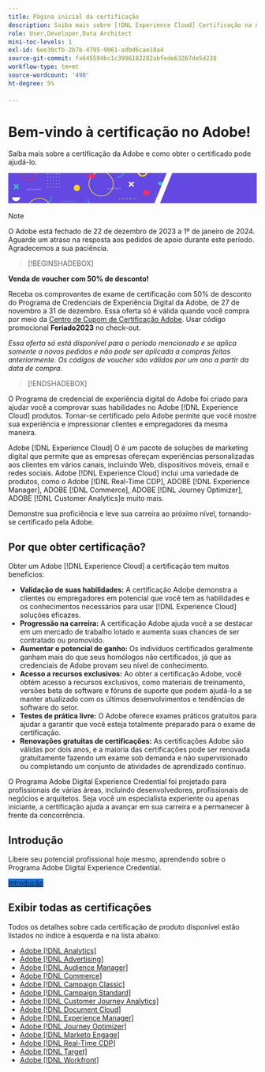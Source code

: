 ```yaml
---
title: Página inicial da certificação
description: Saiba mais sobre [!DNL Experience Cloud] Certificação na Adobe. Descubra o que ser certificado pode fazer por você.
role: User,Developer,Data Architect
mini-toc-levels: 1
exl-id: 6ee30cfb-2b7b-4795-9061-adbd6cae18a4
source-git-commit: fa645594bc1c3996182282abfede63267de5d238
workflow-type: tm+mt
source-wordcount: '498'
ht-degree: 5%

---
```


# Bem-vindo à certificação no Adobe!

Saiba mais sobre a certificação da Adobe e como obter o certificado pode ajudá-lo.

![Banner](/help/certifications/assets/home_banner_smallwide.png)

>[!NOTE]
>
>O Adobe está fechado de 22 de dezembro de 2023 a 1º de janeiro de 2024. Aguarde um atraso na resposta aos pedidos de apoio durante este período. Agradecemos a sua paciência.

>[!BEGINSHADEBOX]

**Venda de voucher com 50% de desconto!**

Receba os comprovantes de exame de certificação com 50% de desconto do Programa de Credenciais de Experiência Digital da Adobe, de 27 de novembro a 31 de dezembro. Essa oferta só é válida quando você compra por meio da [Centro de Cupom de Certificação Adobe](https://market.xvoucher.com/adobe). Usar código promocional **Feriado2023** no check-out.

<i>Essa oferta só está disponível para o período mencionado e se aplica somente a novos pedidos e não pode ser aplicada a compras feitas anteriormente. Os códigos de voucher são válidos por um ano a partir da data de compra.</i>

>[!ENDSHADEBOX]

O Programa de credencial de experiência digital do Adobe foi criado para ajudar você a comprovar suas habilidades no Adobe [!DNL Experience Cloud] produtos. Tornar-se certificado pelo Adobe permite que você mostre sua experiência e impressionar clientes e empregadores da mesma maneira.

Adobe [!DNL Experience Cloud] O é um pacote de soluções de marketing digital que permite que as empresas ofereçam experiências personalizadas aos clientes em vários canais, incluindo Web, dispositivos móveis, email e redes sociais. Adobe [!DNL Experience Cloud] inclui uma variedade de produtos, como o Adobe [!DNL Real-Time CDP], ADOBE [!DNL Experience Manager], ADOBE [!DNL Commerce], ADOBE [!DNL Journey Optimizer], ADOBE [!DNL Customer Analytics]e muito mais.

Demonstre sua proficiência e leve sua carreira ao próximo nível, tornando-se certificado pela Adobe.

## Por que obter certificação?

Obter um Adobe [!DNL Experience Cloud] a certificação tem muitos benefícios:

* **Validação de suas habilidades:** A certificação Adobe demonstra a clientes ou empregadores em potencial que você tem as habilidades e os conhecimentos necessários para usar [!DNL Experience Cloud] soluções eficazes.
* **Progressão na carreira:** A certificação Adobe ajuda você a se destacar em um mercado de trabalho lotado e aumenta suas chances de ser contratado ou promovido.
* **Aumentar o potencial de ganho:** Os indivíduos certificados geralmente ganham mais do que seus homólogos não certificados, já que as credenciais de Adobe provam seu nível de conhecimento.
* **Acesso a recursos exclusivos:** Ao obter a certificação Adobe, você obtém acesso a recursos exclusivos, como materiais de treinamento, versões beta de software e fóruns de suporte que podem ajudá-lo a se manter atualizado com os últimos desenvolvimentos e tendências de software do setor.
* **Testes de prática livre:** O Adobe oferece exames práticos gratuitos para ajudar a garantir que você esteja totalmente preparado para o exame de certificação.
* **Renovações gratuitas de certificações:** As certificações Adobe são válidas por dois anos, e a maioria das certificações pode ser renovada gratuitamente fazendo um exame sob demanda e não supervisionado ou completando um conjunto de atividades de aprendizado contínuo.

O Programa Adobe Digital Experience Credential foi projetado para profissionais de várias áreas, incluindo desenvolvedores, profissionais de negócios e arquitetos. Seja você um especialista experiente ou apenas iniciante, a certificação ajuda a avançar em sua carreira e a permanecer à frente da concorrência.

## Introdução

Libere seu potencial profissional hoje mesmo, aprendendo sobre o Programa Adobe Digital Experience Credential.

<a href="https://experienceleague.adobe.com/docs/certification/certification/getting-started.html" target="_blank" class="spectrum-Button spectrum-Button--fill spectrum-Button--accent spectrum-Button--sizeM is-margin-bottom-big-big at-element-click-tracking" style="background-color:#1473E6"><span class="spectrum-Button-label has-no-wrap">Introdução</span></a>


## Exibir todas as certificações

Todos os detalhes sobre cada certificação de produto disponível estão listados no índice à esquerda e na lista abaixo:

* [Adobe [!DNL Analytics]](/help/certifications/aa/aa-overview.md)
* [Adobe [!DNL Advertising]](/help/certifications/aac/aac-overview.md)
* [Adobe [!DNL Audience Manager]](/help/certifications/aam/aam-overview.md)
* [Adobe [!DNL Commerce]](/help/certifications/ac/ac-overview.md)
* [Adobe [!DNL Campaign Classic]](/help/certifications/acc/acc-overview.md)
* [Adobe [!DNL Campaign Standard]](/help/certifications/acs/acs-overview.md)
* [Adobe [!DNL Customer Journey Analytics]](/help/certifications/acja/acja-overview.md)
* [Adobe [!DNL Document Cloud]](/help/certifications/adc/adc-overview.md)
* [Adobe [!DNL Experience Manager]](/help/certifications/aem/aem-overview.md)
* [Adobe [!DNL Journey Optimizer]](/help/certifications/ajo/ajo-overview.md)
* [Adobe [!DNL Marketo Engage]](/help/certifications/ame/ame-overview.md)
* [Adobe [!DNL Real-Time CDP]](/help/certifications/rtcdp/rtcdp-overview.md)
* [Adobe [!DNL Target]](/help/certifications/at/at-overview.md)
* [Adobe [!DNL Workfront]](/help/certifications/aw/aw-overview.md)
